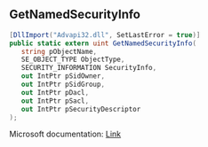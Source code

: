 ## GetNamedSecurityInfo

```csharp
[DllImport("Advapi32.dll", SetLastError = true)]
public static extern uint GetNamedSecurityInfo(
   string pObjectName,
   SE_OBJECT_TYPE ObjectType,
   SECURITY_INFORMATION SecurityInfo,
   out IntPtr pSidOwner,
   out IntPtr pSidGroup,
   out IntPtr pDacl,
   out IntPtr pSacl,
   out IntPtr pSecurityDescriptor
);
```

Microsoft documentation: [Link](https://docs.microsoft.com/en-us/windows/win32/api/aclapi/nf-aclapi-getnamedsecurityinfoa)

